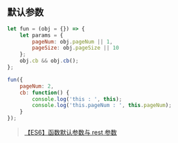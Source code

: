 ## 默认参数

```js
let fun = (obj = {}) => {
	let params = {
		pageNum: obj.pageNum || 1,
		pageSize: obj.pageSize || 10
	};
	obj.cb && obj.cb();
};

fun({
	pageNum: 2,
	cb: function() {
		console.log('this : ', this);
		console.log('this.pageNum : ', this.pageNum);
	}
});
```

> [【ES6】函数默认参数与 rest 参数](https://www.jianshu.com/p/9078fdffd810)

